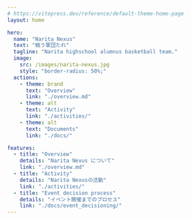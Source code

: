 ```yaml
---
# https://vitepress.dev/reference/default-theme-home-page
layout: home

hero:
  name: "Narita Nexus"
  text: "戦う軍団たれ"
  tagline: "Narita highschool alumnus basketball team."
  image:
    src: /images/narita-nexus.jpg
    style: "border-radius: 50%;"
  actions:
    - theme: brand
      text: "Overview"
      link: "./overview.md"
    - theme: alt
      text: "Activity"
      link: "./activities/"
    - theme: alt
      text: "Documents"
      link: "./docs/"

features:
  - title: "Overview"
    details: "Narita Nexus について"
    link: "./overview.md"
  - title: "Activity"
    details: "Narita Nexusの活動"
    link: "./activities/"
  - title: "Event decision process"
    details: "イベント開催までのプロセス"
    link: "./docs/event_decisioning/"
---
```


<script lang="ts" setup> 
import { data } from "/.vitepress/scripts/narita-nexus_activities.data.ts";
import ListCard from '/.vitepress/theme/components/pages_list_card.vue';
const docs_data = [...data].reverse().slice(0, 6);
const docs_metadata = {
  link: '/narita-nexus/docs/',
  link_text: 'Documents List',
};
</script>

<ListCard :list_data="docs_data" :list_metadata="docs_metadata" />
